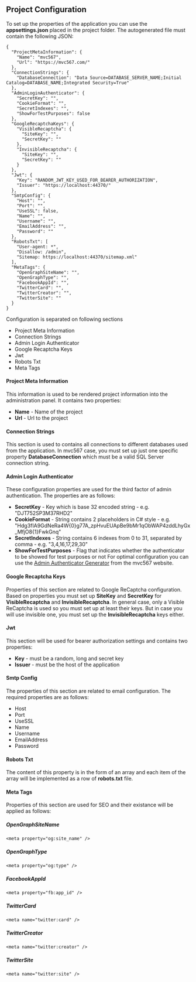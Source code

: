 ## Project Configuration

To set up the properties of the application you can use the **appsettings.json** placed in the project folder. The autogenerated file must contain the following JSON:
```
{
  "ProjectMetaInformation": {
    "Name": "mvc567",
    "Url": "https://mvc567.com/"
  },
  "ConnectionStrings": {
    "DatabaseConnection": "Data Source=DATABASE_SERVER_NAME;Initial Catalog=DATABASE_NAME;Integrated Security=True"
  },
  "AdminLoginAuthenticator": {
    "SecretKey": "",
    "CookieFormat": "",
    "SecretIndexes": "",
    "ShowForTestPurposes": false
  },
  "GoogleRecaptchaKeys": {
    "VisibleRecaptcha": {
      "SiteKey": "",
      "SecretKey": ""
    },
    "InvisibleRecaptcha": {
      "SiteKey": "",
      "SecretKey": ""
    }
  },
  "Jwt": {
    "Key": "RANDOM_JWT_KEY_USED_FOR_BEARER_AUTHORIZATION",
    "Issuer": "https://localhost:44370/"
  },
  "SmtpConfig": {
    "Host": "",
    "Port": "",
    "UseSSL": false,
    "Name": "",
    "Username": "",
    "EmailAddress": "",
    "Password": ""
  },
  "RobotsTxt": [
    "User-agent: *",
    "Disallow: /admin",
    "Sitemap: https://localhost:44370/sitemap.xml"
  ],
  "MetaTags": {
    "OpenGraphSiteName": "",
    "OpenGraphType": "",
    "FacebookAppId": "",
    "TwitterCard": "",
    "TwitterCreator": "",
    "TwitterSite": ""
  }
}
```
Configuration is separated on following sections
* Project Meta Information
* Connection Strings
* Admin Login Authenticator
* Google Recaptcha Keys
* Jwt
* Robots Txt
* Meta Tags

#### Project Meta Information

This information is used to be rendered project information into the administration panel. It contains two properties:
* **Name** - Name of the project 
* **Url** - Url to the project

#### Connection Strings

This section is used to contains all connections to different databases used from the application. In mvc567 case, you must set up just one specific property **DatabaseConnection** which must be a valid SQL Server connection string.

#### Admin Login Authenticator

These configuration properties are used for the third factor of admin authentication. The properties are as follows: 
* **SecretKey** - Key which is base 32 encoded string - e.g. "DJT752SP3M37RHD2"
* **CookieFormat** - String contains 2 placeholders in C# style - e.g. "Hdg3fIA9GdNeRa4W{0}g77A_zpHvuEUApBe9bMr1qObWAP4zddLhyGx_MfjO8{1}FwkGnq"
* **SecretIndexes** - String contains 6 indexes from 0 to 31, separated by comma - e.g. "3,4,16,17,29,30"
* **ShowForTestPurposes** - Flag that indicates whether the authenticator to be showed for test purposes or not
For optimal configuration you can use the [Admin Authenticator Generator](https://mvc567.com/utilities/admin-authenticator-generator) from the mvc567 website.

#### Google Recaptcha Keys

Properties of this section are related to Google ReCaptcha configuration. Based on properties you must set up **SiteKey** and **SecretKey** for **VisibleRecaptcha** and **InvisibleRecaptcha**. In general case, only a Visible ReCaptcha is used so you must set up at least their keys. But in case you will use invisible one, you must set up the **InvisibleRecaptcha** keys either.

#### Jwt

This section will be used for bearer authorization settings and contains two properties:
* **Key** - must be a random, long and secret key 
* **Issuer** - must be the host of the application

#### Smtp Config

The properties of this section are related to email configuration. The required properties are as follows:
* Host
* Port
* UseSSL
* Name
* Username
* EmailAddress
* Password

#### Robots Txt

The content of this property is in the form of an array and each item of the array will be implemented as a row of **robots.txt** file.

#### Meta Tags

Properties of this section are used for SEO and their existance will be applied as follows:

##### OpenGraphSiteName
```
<meta property="og:site_name" />
```
##### OpenGraphType
```
<meta property="og:type" />
```
##### FacebookAppId
```
<meta property="fb:app_id" />
```
##### TwitterCard
```
<meta name="twitter:card" />
```
##### TwitterCreator
```
<meta name="twitter:creator" />
```
##### TwitterSite
```
<meta name="twitter:site" />
```
